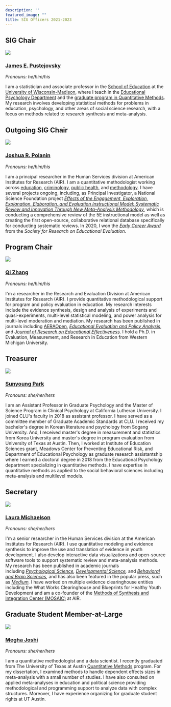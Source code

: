```yaml
---
description: ''
featured_image: ""
title: SIG Officers 2021-2023
---
```


## **SIG Chair**

![](/images/jep.jpg)

### [**James E. Pustejovsky**](https://www.jepusto.com/)

*Pronouns: he/him/his*

I am a statistician and associate professor in the [School of Education](https://education.wisc.edu/) at the [University of Wisconsin-Madison](https://www.wisc.edu/), where I teach in the [Educational Psychology Department](https://edpsych.education.wisc.edu/) and the [graduate program in Quantitative Methods](https://edpsych.education.wisc.edu/academics/quantitative-methods/). My research involves developing statistical methods for problems in education, psychology, and other areas of social science research, with a focus on methods related to research synthesis and meta-analysis.

## **Outgoing SIG Chair**

![](/images/jp.jpg)

### [**Joshua R. Polanin**](https://www.air.org/person/joshua-r-polanin)

*Pronouns: he/him/his*

I am a principal researcher in the Human Services division at American Institutes for Research (AIR). I am a quantitative methodologist working across [education](https://journals.sagepub.com/doi/full/10.1177/2332858418791991), [criminology](https://journals.sagepub.com/doi/full/10.3102/0034654316632061?casa_token=iaFE1DQIdtMAAAAA%3AIj1ZuO3RB2iahN3uXFqvjjj2VLH4UHXH899AEn_uPCXE68HaiOLsVAigPkiZ8SIlwOli6eu_e6HHQQ), [public health](https://www.tandfonline.com/doi/abs/10.1080/13811118.2019.1663329), and [methodology](https://journals.sagepub.com/doi/full/10.1177/1745691620906416?casa_token=IQGRUs59TBkAAAAA%3AwlKa2v1PW5UejPF9ncqKyqWswOF7caM8a04TLrhvGuHfUh_VlBKIyOp2cujJhUV4dylF24rJGTyBNA). I have several projects ongoing, including, as Principal Investigator, a National Science Foundation project [*Effects of the Engagement, Exploration, Explanation, Elaboration, and Evaluation Instructional Model: Systematic Review and Innovation Through New Meta-Analysis Methodology*](https://www.research.gov/research-portal/appmanager/base/desktop;jsessionid=Gz4hfpjRr0HrQTL2m48MQLBKz87LwztX6HgjDhpVLT62B1y4bMSY!717582469!-1003691897?_nfpb=true&_windowLabel=rsrViewAllAwards_1_2&wsrp-urlType=blockingAction&wsrp-url=&wsrp-requiresRewrite=&wsrp-navigationalState=eJyLL07OL0i1Tc-JT0rMUYNQtgBZ6Af8&wsrp-interactionState=wlprsrViewAllAwards_1_2_action%3DviewRsrDetail%26wlprsrViewAllAwards_1_2_fedAwrdId%3D2000672&wsrp-mode=wsrp%3Aview&wsrp-windowState=), which is conducting a comprehensive review of the 5E instructional model as well as creating the first open-source, collaborative relational database specifically for conducting systematic reviews. In 2020, I won the [*Early Career Award*](https://www.sree.org/2020-early-career-winners-announcement) from the *Society for Research on Educational Evaluation*.

## **Program Chair**

![](/images/qz.png)

### [**Qi Zhang**](https://www.linkedin.com/in/qi-zhang-45261b7b/)

*Pronouns: he/him/his*

I'm a researcher in the Research and Evaluation Division at American Institutes for Research (AIR). I provide quantitative methodological support for program and policy evaluation in education. My research interests include the evidence synthesis, design and analysis of experiments and quasi-experiments, multi-level statistical modeling, and power analysis for multi-level moderation and mediation. My research has been published in journals including [AERAOpen](https://journals.sagepub.com/doi/full/10.1177/2332858420939526), [*Educational Evaluation and Policy Analysis*](https://journals.sagepub.com/doi/abs/10.3102/0162373720929018?journalCode=epaa), and [*Journal of Research on Educational Effectiveness*](https://www.tandfonline.com/action/doSearch?AllField=Qi+Zhang&SeriesKey=uree20). I hold a Ph.D. in Evaluation, Measurement, and Research in Education from Western Michigan University.

## Treasurer

![](/images/sp.jpg)

### [**Sunyoung Park**](https://www.callutheran.edu/faculty/profile.html?id=sunyoungpark)

*Pronouns: she/her/hers*

I am an Assistant Professor in Graduate Psychology and the Master of Science Program in Clinical Psychology at California Lutheran University. I joined CLU's faculty in 2018 as assistant professor. I have served as a committee member of Graduate Academic Standards at CLU. I received my bachelor's degree in Korean literature and psychology from Sogang University. And, I received master's degree in measurement and statistics from Korea University and master's degree in program evaluation from University of Texas at Austin. Then, I worked at Institute of Education Sciences grant, Meadows Center for Preventing Educational Risk, and Department of Educational Psychology as graduate research assistantship where I earned a doctoral degree in 2018 from the Educational Psychology department specializing in quantitative methods. I have expertise in quantitative methods as applied to the social behavioral sciences including meta-analysis and multilevel models. 

## Secretary

![](/images/lm.jpg)

### [**Laura Michaelson**](https://www.air.org/person/laura-michaelson)

*Pronouns: she/her/hers*

I'm a senior researcher in the Human Services division at the American Institutes for Research (AIR). I use quantitative modeling and evidence synthesis to improve the use and translation of evidence in youth development. I also develop interactive data visualizations and open-source software tools to support systematic review and meta-analysis methods. My research has been published in academic journals including [*Psychological Science*](https://journals.sagepub.com/doi/abs/10.1177/0956797619896270)*, [Developmental Science](https://onlinelibrary.wiley.com/doi/abs/10.1111/desc.12388),* and [*Behavioral and Brain Sciences*](https://pubmed.ncbi.nlm.nih.gov/29342753/)*,* and has also been featured in the popular press, such as [*Medium*](https://elemental.medium.com/the-ongoing-controversy-over-the-marshmallow-test-b495db1809be)*.* I have worked on multiple evidence clearinghouse entities including the What Works Clearinghouse and Blueprints for Healthy Youth Development and am a co-founder of the [Methods of Synthesis and Integration Center (MOSAIC)](http://mosaic.air.org/) at AIR.

## Graduate Student Member-at-Large

![](/images/mj.jpeg)

### [**Megha Joshi**](https://meghapsimatrix.com/)

*Pronouns: she/her/hers*

I am a quantitative methodologist and a data scientist. I recently graduated from The University of Texas at Austin [Quantitative Methods](https://education.utexas.edu/departments/educational-psychology/graduate-programs/quantitative-methods) program. For my dissertation, I examined methods to handle dependent effects sizes in meta-analysis with a small number of studies. I have also consulted on applied meta-analyses in education and political science providing methodological and programming support to analyze data with complex structures. Moreover, I have experience organizing for graduate student rights at UT Austin.
